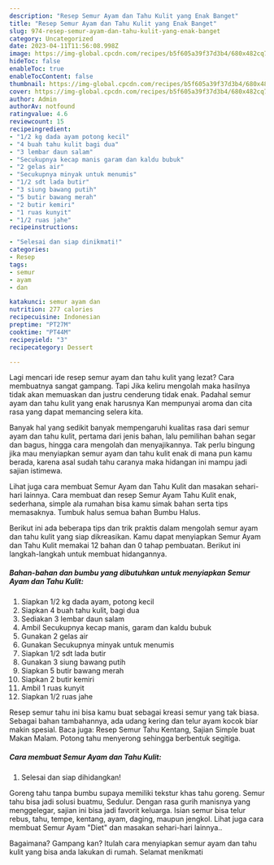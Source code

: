 ```yaml
---
description: "Resep Semur Ayam dan Tahu Kulit yang Enak Banget"
title: "Resep Semur Ayam dan Tahu Kulit yang Enak Banget"
slug: 974-resep-semur-ayam-dan-tahu-kulit-yang-enak-banget
category: Uncategorized
date: 2023-04-11T11:56:08.998Z
image: https://img-global.cpcdn.com/recipes/b5f605a39f37d3b4/680x482cq70/semur-ayam-dan-tahu-kulit-foto-resep-utama.jpg
hideToc: false
enableToc: true
enableTocContent: false
thumbnail: https://img-global.cpcdn.com/recipes/b5f605a39f37d3b4/680x482cq70/semur-ayam-dan-tahu-kulit-foto-resep-utama.jpg
cover: https://img-global.cpcdn.com/recipes/b5f605a39f37d3b4/680x482cq70/semur-ayam-dan-tahu-kulit-foto-resep-utama.jpg
author: Admin
authorAv: notfound
ratingvalue: 4.6
reviewcount: 15
recipeingredient:
- "1/2 kg dada ayam potong kecil"
- "4 buah tahu kulit bagi dua"
- "3 lembar daun salam"
- "Secukupnya kecap manis garam dan kaldu bubuk"
- "2 gelas air"
- "Secukupnya minyak untuk menumis"
- "1/2 sdt lada butir"
- "3 siung bawang putih"
- "5 butir bawang merah"
- "2 butir kemiri"
- "1 ruas kunyit"
- "1/2 ruas jahe"
recipeinstructions:

- "Selesai dan siap dinikmati!"
categories:
- Resep
tags:
- semur
- ayam
- dan

katakunci: semur ayam dan 
nutrition: 277 calories
recipecuisine: Indonesian
preptime: "PT27M"
cooktime: "PT44M"
recipeyield: "3"
recipecategory: Dessert

---
```



Lagi mencari ide resep semur ayam dan tahu kulit yang lezat? Cara membuatnya sangat gampang. Tapi Jika keliru mengolah maka hasilnya tidak akan memuaskan dan justru cenderung tidak enak. Padahal semur ayam dan tahu kulit yang enak harusnya Kan mempunyai aroma dan cita rasa yang dapat memancing selera kita.


Banyak hal yang sedikit banyak mempengaruhi kualitas rasa dari semur ayam dan tahu kulit, pertama dari jenis bahan, lalu pemilihan bahan segar dan bagus, hingga cara mengolah dan menyajikannya. Tak perlu bingung jika mau menyiapkan semur ayam dan tahu kulit enak di mana pun kamu berada, karena asal sudah tahu caranya maka hidangan ini mampu jadi sajian istimewa.

Lihat juga cara membuat Semur Ayam dan Tahu Kulit dan masakan sehari-hari lainnya. Cara membuat dan resep Semur Ayam Tahu Kulit enak, sederhana, simple ala rumahan bisa kamu simak bahan serta tips memasaknya. Tumbuk halus semua bahan Bumbu Halus.


Berikut ini ada beberapa tips dan trik praktis dalam mengolah semur ayam dan tahu kulit yang siap dikreasikan. Kamu dapat menyiapkan Semur Ayam dan Tahu Kulit memakai 12 bahan dan 0 tahap pembuatan. Berikut ini langkah-langkah untuk membuat hidangannya.

<!--inarticleads1-->

##### Bahan-bahan dan bumbu yang dibutuhkan untuk menyiapkan Semur Ayam dan Tahu Kulit:

1. Siapkan 1/2 kg dada ayam, potong kecil
1. Siapkan 4 buah tahu kulit, bagi dua
1. Sediakan 3 lembar daun salam
1. Ambil Secukupnya kecap manis, garam dan kaldu bubuk
1. Gunakan 2 gelas air
1. Gunakan Secukupnya minyak untuk menumis
1. Siapkan 1/2 sdt lada butir
1. Gunakan 3 siung bawang putih
1. Siapkan 5 butir bawang merah
1. Siapkan 2 butir kemiri
1. Ambil 1 ruas kunyit
1. Siapkan 1/2 ruas jahe


Resep semur tahu ini bisa kamu buat sebagai kreasi semur yang tak biasa. Sebagai bahan tambahannya, ada udang kering dan telur ayam kocok biar makin spesial. Baca juga: Resep Semur Tahu Kentang, Sajian Simple buat Makan Malam. Potong tahu menyerong sehingga berbentuk segitiga. 

<!--inarticleads2-->

##### Cara membuat Semur Ayam dan Tahu Kulit:


1. Selesai dan siap dihidangkan!

Goreng tahu tanpa bumbu supaya memiliki tekstur khas tahu goreng. Semur tahu bisa jadi solusi buatmu, Sedulur. Dengan rasa gurih manisnya yang menggelegar, sajian ini bisa jadi favorit keluarga. Isian semur bisa telur rebus, tahu, tempe, kentang, ayam, daging, maupun jengkol. Lihat juga cara membuat Semur Ayam &#34;Diet&#34; dan masakan sehari-hari lainnya.. 

Bagaimana? Gampang kan? Itulah cara menyiapkan semur ayam dan tahu kulit yang bisa anda lakukan di rumah. Selamat menikmati
